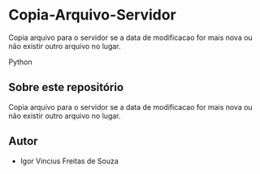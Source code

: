 # Copia-Arquivo-Servidor
Copia arquivo para o servidor se a data de modificacao for mais nova ou não existir outro arquivo no lugar.

Python
## Sobre este repositório

Copia arquivo para o servidor se a data de modificacao for mais nova ou não existir outro arquivo no lugar.

## Autor

* Igor Vincius Freitas de Souza 
